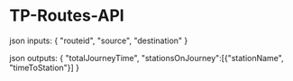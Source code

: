 # TP-Routes-API

json inputs: {
  "routeid", 
  "source", 
  "destination"
}


json outputs: {
  "totalJourneyTime", 
  "stationsOnJourney":[{"stationName", "timeToStation"}]
}
